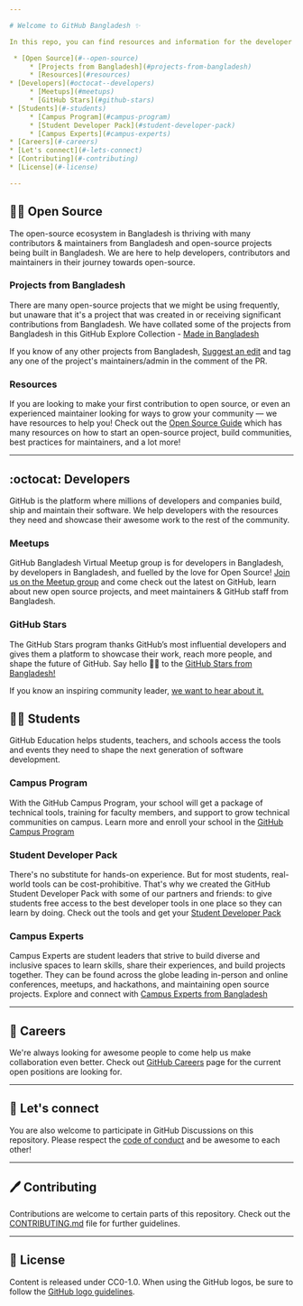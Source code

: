 ```yaml
---

# Welcome to GitHub Bangladesh ✨ 

In this repo, you can find resources and information for the developer community in Bangladesh.

 * [Open Source](#--open-source)
     * [Projects from Bangladesh](#projects-from-bangladesh)
     * [Resources](#resources)
* [Developers](#octocat--developers)
     * [Meetups](#meetups)
     * [GitHub Stars](#github-stars)
* [Students](#-students)
     * [Campus Program](#campus-program)
     * [Student Developer Pack](#student-developer-pack)
     * [Campus Experts](#campus-experts)
* [Careers](#-careers)
* [Let's connect](#-lets-connect)
* [Contributing](#️-contributing)
* [License](#-license)

---
```


## 🧑‍💻  Open Source

The open-source ecosystem in Bangladesh is thriving with many contributors & maintainers from Bangladesh and open-source projects being built in Bangladesh. We are here to help developers, contributors and maintainers in their journey towards open-source.

### Projects from Bangladesh

There are many open-source projects that we might be using frequently, but unaware that it's a project that was created in or receiving significant contributions from Bangladesh. We have collated some of the projects from Bangladesh in this GitHub Explore Collection - [Made in Bangladesh](https://github.com/collections/made-in-bangladesh)

If you know of any other projects from Bangladesh, [Suggest an edit](https://github.com/github/explore/edit/main/collections/made-in-bangladesh/index.md?source=suggest-edits-made-in-bangladesh) and tag any one of the project's maintainers/admin in the comment of the PR.


### Resources

If you are looking to make your first contribution to open source, or even an experienced maintainer looking for ways to grow your community — we have resources to help you! Check out the [Open Source Guide](https://opensource.guide) which has many resources on how to start an open-source project, build communities, best practices for maintainers, and a lot more!

---

## :octocat:  Developers

GitHub is the platform where millions of developers and companies build, ship and maintain their software. We help developers with the resources they need and showcase their awesome work to the rest of the community.

### Meetups

GitHub Bangladesh Virtual Meetup group is for developers in Bangladesh, by developers in Bangladesh, and fuelled by the love for Open Source! [Join us on the Meetup group](https://www.meetup.com/GitHub-Bangladesh/) and come check out the latest on GitHub, learn about new open source projects, and meet maintainers & GitHub staff from Bangladesh.

### GitHub Stars

The GitHub Stars program thanks GitHub’s most influential developers and gives them a platform to showcase their work, reach more people, and shape the future of GitHub. Say hello 👋🏼 to the [GitHub Stars from Bangladesh!](https://stars.github.com/profiles/?country=Bangladesh)

If you know an inspiring community leader, [we want to hear about it.](https://stars.github.com/nominate/)


## 🧑‍🎓 Students

GitHub Education helps students, teachers, and schools access the tools and events they need to shape the next generation of software development.

### Campus Program

With the GitHub Campus Program, your school will get a package of technical tools, training for faculty members, and support to grow technical communities on campus. Learn more and enroll your school in the [GitHub Campus Program](https://education.github.com/schools)

### Student Developer Pack

There's no substitute for hands-on experience. But for most students, real-world tools can be cost-prohibitive. That's why we created the GitHub Student Developer Pack with some of our partners and friends: to give students free access to the best developer tools in one place so they can learn by doing. Check out the tools and get your [Student Developer Pack](https://education.github.com/pack)

### Campus Experts

Campus Experts are student leaders that strive to build diverse and inclusive spaces to learn skills, share their experiences, and build projects together. They can be found across the globe leading in-person and online conferences, meetups, and hackathons, and maintaining open source projects. Explore and connect with [Campus Experts from Bangladesh](https://githubcampus.expert/experts)

---

## 💼 Careers

We're always looking for awesome people to come help us make collaboration even better. Check out [GitHub Careers](https://github.com/careers) page for the current open positions are looking for.

---

## 💬 Let's connect


You are also welcome to participate in GitHub Discussions on this repository. Please respect the [code of conduct](CODE_OF_CONDUCT.md) and be awesome to each other!

---

## 🖊️ Contributing

Contributions are welcome to certain parts of this repository. Check out the [CONTRIBUTING.md](CONTRIBUTING.md) file for further guidelines.

---

## 📜 License

Content is released under CC0-1.0. 
When using the GitHub logos, be sure to follow the [GitHub logo guidelines](https://github.com/logos).
